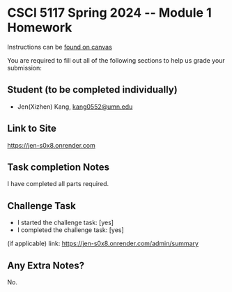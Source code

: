 # CSCI 5117 Spring 2024 -- Module 1 Homework

Instructions can be [found on canvas](https://canvas.umn.edu/courses/413159/pages/homework-1)

You are required to fill out all of the following sections to help us grade your submission:

## Student (to be completed individually)

* Jen(Xizhen) Kang, kang0552@umn.edu

## Link to Site
<https://jen-s0x8.onrender.com>

## Task completion Notes

I have completed all parts required.
## Challenge Task

* I started the challenge task: [yes]
* I completed the challenge task: [yes]

(if applicable) link: <https://jen-s0x8.onrender.com/admin/summary>

## Any Extra Notes?

No.
